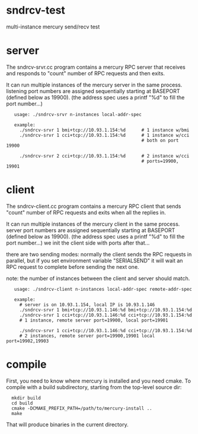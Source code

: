 # sndrcv-test
multi-instance mercury send/recv test

# server

The sndrcv-srvr.cc program contains a mercury RPC server that
receives and responds to "count" number of RPC requests and 
then exits.

It can run multiple instances of the mercury server
in the same process.   listening port numbers are assigned
sequentially starting at BASEPORT (defined below as 19900).
(the address spec uses a printf "%d" to fill the port number...)

```
   usage: ./sndrcv-srvr n-instances local-addr-spec
  
   example:
     ./sndrcv-srvr 1 bmi+tcp://10.93.1.154:%d      # 1 instance w/bmi
     ./sndrcv-srvr 1 cci+tcp://10.93.1.154:%d      # 1 instance w/cci
                                                   # both on port 19900
  
     ./sndrcv-srvr 2 cci+tcp://10.93.1.154:%d      # 2 instance w/cci
                                                   # ports=19900, 19901
```


# client

The sndrcv-client.cc program contains a mercury RPC client that sends
"count" number of RPC requests and exits when all the replies in.

It can run multiple instances of the mercury client
in the same process.   server port numbers are assigned
sequentially starting at BASEPORT (defined below as 19900).
(the address spec uses a printf "%d" to fill the port number...)
we init the client side with ports after that...

there are two sending modes: normally the client sends the
RPC requests in parallel, but if you set environment variable
 "SERIALSEND" it will wait an RPC request to complete before 
sending the next one.

note: the number of instances between the client and server
should match.

```
   usage: ./sndrcv-client n-instances local-addr-spec remote-addr-spec
  
   example:
     # server is on 10.93.1.154, local IP is 10.93.1.146
     ./sndrcv-srvr 1 bmi+tcp://10.93.1.146:%d bmi+tcp://10.93.1.154:%d
     ./sndrcv-srvr 1 cci+tcp://10.93.1.146:%d cci+tcp://10.93.1.154:%d
     # 1 instance, remote server port=19900, local port=19901
  
     ./sndrcv-srvr 1 cci+tcp://10.93.1.146:%d cci+tcp://10.93.1.154:%d
     # 2 instances, remote server port=19900,19901 local port=19902,19903
```

# compile

First, you need to know where mercury is installed and you need cmake.
To compile with a build subdirectory, starting from the top-level source dir:
```
  mkdir build
  cd build
  cmake -DCMAKE_PREFIX_PATH=/path/to/mercury-install ..
  make
```

That will produce binaries in the current directory.

